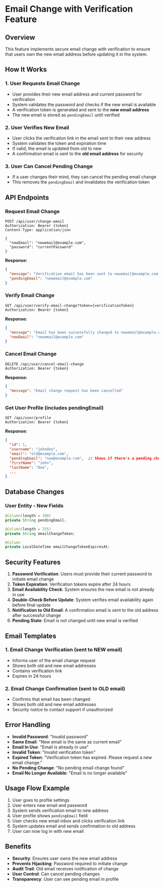# Email Change with Verification Feature

## Overview
This feature implements secure email change with verification to ensure that users own the new email address before updating it in the system.

## How It Works

### 1. User Requests Email Change
- User provides their new email address and current password for verification
- System validates the password and checks if the new email is available
- A verification token is generated and sent to the **new email address**
- The new email is stored as `pendingEmail` until verified

### 2. User Verifies New Email
- User clicks the verification link in the email sent to their new address
- System validates the token and expiration time
- If valid, the email is updated from old to new
- A confirmation email is sent to the **old email address** for security

### 3. User Can Cancel Pending Change
- If a user changes their mind, they can cancel the pending email change
- This removes the `pendingEmail` and invalidates the verification token

## API Endpoints

### Request Email Change
```http
POST /api/user/change-email
Authorization: Bearer {token}
Content-Type: application/json

{
  "newEmail": "newemail@example.com",
  "password": "currentPassword"
}
```

**Response:**
```json
{
  "message": "Verification email has been sent to newemail@example.com. Please check your inbox and verify the new email address.",
  "pendingEmail": "newemail@example.com"
}
```

### Verify Email Change
```http
GET /api/user/verify-email-change?token={verificationToken}
Authorization: Bearer {token}
```

**Response:**
```json
{
  "message": "Email has been successfully changed to newemail@example.com",
  "newEmail": "newemail@example.com"
}
```

### Cancel Email Change
```http
DELETE /api/user/cancel-email-change
Authorization: Bearer {token}
```

**Response:**
```json
{
  "message": "Email change request has been cancelled"
}
```

### Get User Profile (includes pendingEmail)
```http
GET /api/user/profile
Authorization: Bearer {token}
```

**Response:**
```json
{
  "id": 1,
  "username": "johndoe",
  "email": "old@example.com",
  "pendingEmail": "new@example.com",  // Shows if there's a pending change
  "firstName": "John",
  "lastName": "Doe",
  ...
}
```

## Database Changes

### User Entity - New Fields
```java
@Column(length = 100)
private String pendingEmail;

@Column(length = 255)
private String emailChangeToken;

@Column
private LocalDateTime emailChangeTokenExpiresAt;
```

## Security Features

1. **Password Verification**: Users must provide their current password to initiate email change
2. **Token Expiration**: Verification tokens expire after 24 hours
3. **Email Availability Check**: System ensures the new email is not already in use
4. **Double-Check Before Update**: System verifies email availability again before final update
5. **Notification to Old Email**: A confirmation email is sent to the old address after successful change
6. **Pending State**: Email is not changed until new email is verified

## Email Templates

### 1. Email Change Verification (sent to NEW email)
- Informs user of the email change request
- Shows both old and new email addresses
- Contains verification link
- Expires in 24 hours

### 2. Email Change Confirmation (sent to OLD email)
- Confirms that email has been changed
- Shows both old and new email addresses
- Security notice to contact support if unauthorized

## Error Handling

- **Invalid Password**: "Invalid password"
- **Same Email**: "New email is the same as current email"
- **Email In Use**: "Email is already in use"
- **Invalid Token**: "Invalid verification token"
- **Expired Token**: "Verification token has expired. Please request a new email change."
- **No Pending Change**: "No pending email change found"
- **Email No Longer Available**: "Email is no longer available"

## Usage Flow Example

1. User goes to profile settings
2. User enters new email and password
3. System sends verification email to new address
4. User profile shows `pendingEmail` field
5. User checks new email inbox and clicks verification link
6. System updates email and sends confirmation to old address
7. User can now log in with new email

## Benefits

- **Security**: Ensures user owns the new email address
- **Prevents Hijacking**: Password required to initiate change
- **Audit Trail**: Old email receives notification of change
- **User Control**: Can cancel pending changes
- **Transparency**: User can see pending email in profile
